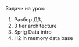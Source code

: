 Задачи на урок:
1. Разбор ДЗ, 
2. 3 tier architecture
3. Sprig Data intro
4. H2 in memory data base


